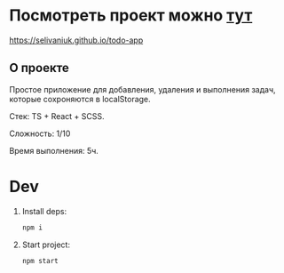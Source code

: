 # Посмотреть проект можно [тут](https://selivaniuk.github.io/todo-app)

https://selivaniuk.github.io/todo-app


## О проекте

Простое приложение для добавления, удаления и выполнения задач, которые сохроняются в localStorage.

Стек: TS + React + SCSS.

Сложность: 1/10

Время выполнения: 5ч.


# Dev

1. Install deps: 
   ```bash
   npm i
   ```

2. Start project:
   ```bash
   npm start
   ```
